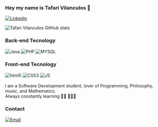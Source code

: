 ### Hey my name is Tafari Vilanculos 👋
[![Linkedin](https://img.shields.io/badge/LinkedIn-0077B5?style=for-the-badge&logo=linkedin&logoColor=white)](https://www.linkedin.com/in/tafari-vilanculos-b9604529a/)

![Tafari Vilanculos GitHub stats](https://github-readme-stats.vercel.app/api?username=TafariDragon&show_icons=true&theme=dracula)

### Back-end Tecnology

<div>
   <img align="center" alt="Java" src="https://img.shields.io/badge/Java-ED8B00?style=for-the-badge&logo=openjdk&logoColor=white"/>
   <img align="center" alt="PHP" src="https://img.shields.io/badge/PHP-777BB4?style=for-the-badge&logo=php&logoColor=white"/>
   <img align="center" alt="MYSQL" src="https://img.shields.io/badge/MySQL-00000F?style=for-the-badge&logo=mysql&logoColor=white"/>
</div>

### Front-end Tecnology

<div>
   <img align="center" alt="html5" src="https://img.shields.io/badge/HTML5-E34F26?style=for-the-badge&logo=html5&logoColor=white"/>
   <img align="center" alt="CSS3" src="https://img.shields.io/badge/CSS3-1572B6?style=for-the-badge&logo=css3&logoColor=white"/>
   <img align="center" alt="JS" src="https://img.shields.io/badge/JavaScript-F7DF1E?style=for-the-badge&logo=javascript&logoColor=black"/>
</div>
<br>
I am a Software Development student, lover of Programming, Philosophy, music, and Mathematics.<br>
Always constantly learning ✍🏾 🧑🏾‍💻

### Contact
[![Email](https://img.shields.io/badge/Gmail-D14836?style=for-the-badge&logo=gmail&logoColor=white)](malito:thefirecodevilanculos@gmail.com)


